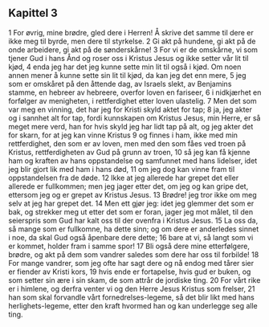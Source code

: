 ## Kapittel 3

1 For øvrig, mine brødre, gled dere i Herren! Å skrive det samme til dere er ikke meg til byrde, men dere til styrkelse.
2 Gi akt på hundene, gi akt på de onde arbeidere, gi akt på de sønderskårne!
3 For vi er de omskårne, vi som tjener Gud i hans Ånd og roser oss i Kristus Jesus og ikke setter vår lit til kjød,
4 enda jeg har det jeg kunne sette min lit til også i kjød. Om noen annen mener å kunne sette sin lit til kjød, da kan jeg det enn mere,
5 jeg som er omskåret på den åttende dag, av Israels slekt, av Benjamins stamme, en hebreer av hebreere, overfor loven en fariseer,
6 i nidkjærhet en forfølger av menigheten, i rettferdighet etter loven ulastelig.
7 Men det som var meg en vinning, det har jeg for Kristi skyld aktet for tap;
8 ja, jeg akter og i sannhet alt for tap, fordi kunnskapen om Kristus Jesus, min Herre, er så meget mere verd, han for hvis skyld jeg har lidt tap på alt, og jeg akter det for skarn, for at jeg kan vinne Kristus
9 og finnes i ham, ikke med min rettferdighet, den som er av loven, men med den som fåes ved troen på Kristus, rettferdigheten av Gud på grunn av troen,
10 så jeg kan få kjenne ham og kraften av hans oppstandelse og samfunnet med hans lidelser, idet jeg blir gjort lik med ham i hans død,
11 om jeg dog kan vinne fram til oppstandelsen fra de døde.
12 Ikke at jeg allerede har grepet det eller allerede er fullkommen; men jeg jager etter det, om jeg og kan gripe det, ettersom jeg og er grepet av Kristus Jesus.
13 Brødre! jeg tror ikke om meg selv at jeg har grepet det.
14 Men ett gjør jeg: idet jeg glemmer det som er bak, og strekker meg ut etter det som er foran, jager jeg mot målet, til den seierspris som Gud har kalt oss til der ovenfra i Kristus Jesus.
15 La oss da, så mange som er fullkomne, ha dette sinn; og om dere er anderledes sinnet i noe, da skal Gud også åpenbare dere dette;
16 bare at vi, så langt som vi er kommet, holder fram i samme spor!
17 Bli også dere mine etterfølgere, brødre, og akt på dem som vandrer saledes som dere har oss til forbilde!
18 For mange vandrer, som jeg ofte har sagt dere og nå endog med tårer sier er fiender av Kristi kors,
19 hvis ende er fortapelse, hvis gud er buken, og som setter sin ære i sin skam, de som attrår de jordiske ting.
20 For vårt rike er i himlene, og derfra venter vi og den Herre Jesus Kristus som frelser,
21 han som skal forvandle vårt fornedrelses-legeme, så det blir likt med hans herlighets-legeme, etter den kraft hvormed han og kan underlegge seg alle ting.
